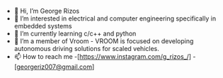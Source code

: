 - 👋 Hi, I’m George Rizos
- 👀 I’m interested in electrical and computer engineering specifically in embedded systems 
- 🌱 I’m currently learning c/c++ and python
- 💞️ I’m a member of Vroom - VROOM is focused on developing autonomous driving solutions for scaled vehicles.
- 📫 How to reach me -[https://www.instagram.com/g_rizos_/]
                      -[georgeriz007@gmail.com]

<!---
grrizos/grrizos is a ✨ special ✨ repository because its `README.md` (this file) appears on your GitHub profile.
You can click the Preview link to take a look at your changes.
--->
